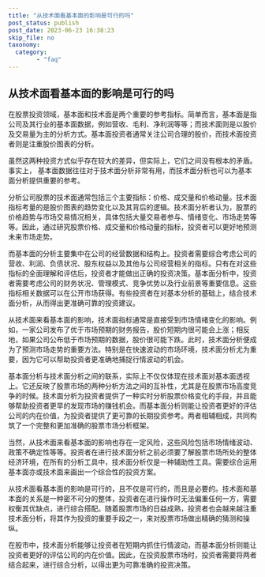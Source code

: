 ```yaml
---
title: "从技术面看基本面的影响是可行的吗"
post_status: publish
post_date: 2023-06-23 16:38:23
skip_file: no
taxonomy:
  category:
        - "faq"
---
```


## 从技术面看基本面的影响是可行的吗

在股票投资领域，基本面和技术面是两个重要的参考指标。简单而言，基本面是指公司及其行业的基本面数据，例如营收、毛利、净利润等等；而技术面则是以股价及交易量为主的分析方式。基本面投资者通常关注公司合理的股价，而技术面投资者则是注重股价图表的分析。

虽然这两种投资方式似乎存在较大的差异，但实际上，它们之间没有根本的矛盾。事实上， 基本面数据往往对于技术面分析非常有用，而技术面分析也可以为基本面分析提供重要的参考。

分析公司股票的技术面通常包括三个主要指标：价格、成交量和价格动量。技术面指标考量的是股价图表的趋势变化以及其背后的逻辑。技术面分析者认为，股票的价格趋势与市场交易情况相关，具体包括大量交易者参与、情绪变化、市场走势等等。因此，通过研究股票价格、成交量和价格动量的指标，投资者可以更好地预测未来市场走势。

而基本面的分析主要集中在公司的经营数据和结构上。投资者需要综合考虑公司的营收、利润、负债状况、股东权益以及其他与公司经营相关的指标。只有在对这些指标的全面理解和评估后，投资者才能做出正确的投资决策。基本面分析中，投资者需要考虑公司的财务状况、管理模式、竞争优势以及行业前景等重要信息。这些指标相关数据可以在公开市场获得。有些投资者在对基本分析的基础上，结合技术面分析，从而得出更准确可靠的投资建议。

从技术面来看基本面的影响，技术面指标通常是直接受到市场情绪变化的影响。例如，一家公司发布了优于市场预期的财务报告，股价短期内很可能会上涨；相反地，如果公司公布低于市场预期的数据，股价很可能下跌。此时，技术面分析便成为了预测市场走势的重要方法。特别是在快速波动的市场环境，技术面分析尤为重要，因为它可以帮助投资者更准确地捕捉行情波动的机会。

基本面分析与技术面分析之间的联系，实际上不仅仅体现在技术面对基本面透视上。它还反映了股票市场的两种分析方法之间的互补性，尤其是在股票市场高度竞争的时候。技术面分析为投资者提供了一种实时分析股票价格变化的手段，并且能够帮助投资者更早的发现市场的赚钱机会。而基本面分析则能让投资者更好的评估公司的内在价值，为投资者提供了更可靠的长期投资参考。两者相辅相成，共同构筑了一个完整和更加准确的股票市场分析框架。

当然，从技术面来看基本面的影响也存在一定风险，这些风险包括市场情绪波动、政策不确定性等等。投资者在进行技术面分析之前必须要了解股票市场所处的整体经济环境，在所有的分析工具中，技术面分析仅是一种辅助性工具。需要综合运用基本面亦或技术面来画出一个综合性的投资方案。

从技术面看基本面的影响是可行的，且不仅是可行的，而且是必要的。技术面和基本面的关系是一种密不可分的整体，投资者在进行操作时无法偏重任何一方，需要权衡其优缺点，进行综合搭配。随着股票市场的日益成熟，投资者也会越来越注重技术面分析，将其作为投资的重要手段之一，来对股票市场做出精确的猜测和操纵。

在股市中，技术面分析能够让投资者在短期内抓住行情波动，而基本面分析则能让投资者更好的评估公司的内在价值。因此，在投资股票市场时，投资者需要将两者结合起来，进行综合分析，以得出更为可靠准确的投资决策。
